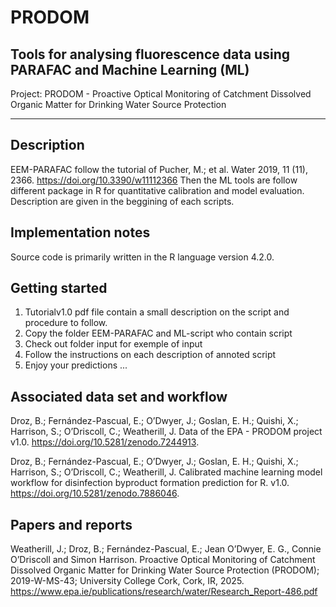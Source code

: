 # PRODOM
Tools for analysing fluorescence data using PARAFAC and Machine Learning (ML)
-----------------------------------------------------------------------------------
Project: PRODOM - Proactive Optical Monitoring of Catchment Dissolved Organic Matter for Drinking Water Source Protection

-----------------------------------------------------------------------------------
Description
--------------------
EEM-PARAFAC follow the tutorial of Pucher, M.; et al. Water 2019, 11 (11), 2366. https://doi.org/10.3390/w11112366
Then the ML tools are follow different package in R for quantitative calibration and model evaluation. 
Description are given in the beggining of each scripts.

Implementation notes
--------------------
Source code is primarily written in the R language version 4.2.0.

Getting started
----------------
1.	Tutorialv1.0 pdf file contain a small description on the script and procedure to follow.
2.  Copy the folder EEM-PARAFAC and ML-script who contain script
3.	Check out folder input for exemple of input
4.	Follow the instructions on each description of annoted script
5. Enjoy your predictions ...

Associated data set and workflow
--------------------------------
Droz, B.; Fernández-Pascual, E.; O’Dwyer, J.; Goslan, E. H.; Quishi, X.; Harrison, S.; O’Driscoll, C.; Weatherill, J. Data of the EPA - PRODOM project v1.0. https://doi.org/10.5281/zenodo.7244913. 

Droz, B.; Fernández-Pascual, E.; O’Dwyer, J.; Goslan, E. H.; Quishi, X.; Harrison, S.; O’Driscoll, C.; Weatherill, J. Calibrated machine learning model workflow for disinfection byproduct formation prediction for R. v1.0. https://doi.org/10.5281/zenodo.7886046.

Papers and reports
------------------
Weatherill, J.; Droz, B.; Fernández-Pascual, E.; Jean O’Dwyer, E. G., Connie O’Driscoll and Simon Harrison. Proactive Optical Monitoring of Catchment Dissolved Organic Matter for Drinking Water Source Protection (PRODOM); 2019-W-MS-43; University College Cork, Cork, IR, 2025. https://www.epa.ie/publications/research/water/Research_Report-486.pdf

